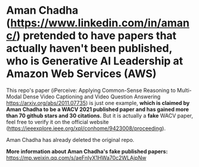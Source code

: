 # Aman Chadha (https://www.linkedin.com/in/amanc/) pretended to have papers that actually haven't been published, who is Generative AI Leadership at Amazon Web Services (AWS)

This repo's paper (iPerceive: Applying Common-Sense Reasoning to Multi-Modal Dense Video Captioning and Video Question Answering https://arxiv.org/abs/2011.07735) is just one example, **which is claimed by Aman Chadha to be a WACV 2021 published paper and has gained more than 70 github stars and 30 citations.** But it is actually a **fake** WACV paper, feel free to verify it on the official website (https://ieeexplore.ieee.org/xpl/conhome/9423008/proceeding).

Aman Chadha has already deleted the original repo.

**More information about Aman Chadha's fake published papers:** 
https://mp.weixin.qq.com/s/aeFnIyX1HWa70c2WLAjpNw
